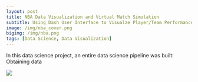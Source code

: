 ```yaml
---
layout: post
title: NBA Data Visualization and Virtual Match Simulation
subtitle: Using Dash User Interface to Visualze Player/Team Performance based on 2019-2020 NBA Player Data
image: /img/nba_cover.png
bigimg: /img/nba.png
tags: [Data Science, Data Visualization]
---
```


In this data science project, an entire data science pipeline was built: Obtaining data


<img src="https://render.githubusercontent.com/render/math?math=e^{i \pi} = -1">
